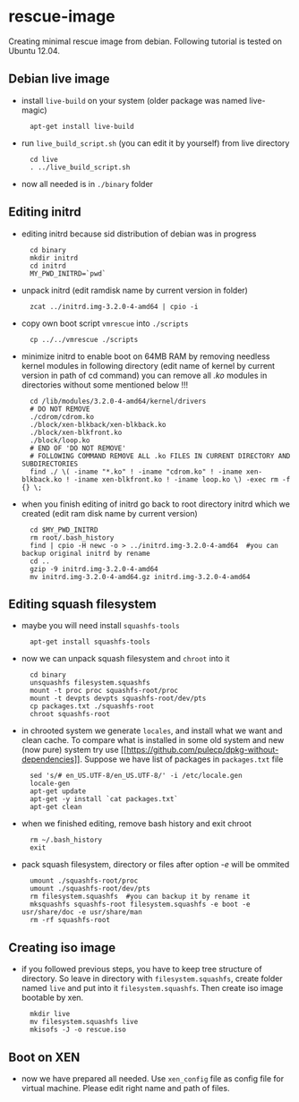 rescue-image
============

Creating minimal rescue image from debian. Following tutorial is tested on Ubuntu 12.04.

## Debian live image

* install `live-build` on your system (older package was named live-magic)

        apt-get install live-build

* run `live_build_script.sh` (you can edit it by yourself) from live directory

        cd live
        . ../live_build_script.sh
    
* now all needed is in `./binary` folder

## Editing initrd

* editing initrd because sid distribution of debian was in progress

        cd binary
        mkdir initrd
        cd initrd
        MY_PWD_INITRD=`pwd`

* unpack initrd (edit ramdisk name by current version in folder)

        zcat ../initrd.img-3.2.0-4-amd64 | cpio -i

* copy own boot script `vmrescue` into `./scripts`

        cp ../../vmrescue ./scripts
        
* minimize initrd to enable boot on 64MB RAM by removing needless kernel modules in following directory (edit name of kernel by current version in path of cd command) you can remove all *.ko* modules in directories without some mentioned below !!!

        cd /lib/modules/3.2.0-4-amd64/kernel/drivers
        # DO NOT REMOVE
        ./cdrom/cdrom.ko
        ./block/xen-blkback/xen-blkback.ko
        ./block/xen-blkfront.ko
        ./block/loop.ko
        # END OF 'DO NOT REMOVE'
        # FOLLOWING COMMAND REMOVE ALL .ko FILES IN CURRENT DIRECTORY AND SUBDIRECTORIES
        find ./ \( -iname "*.ko" ! -iname "cdrom.ko" ! -iname xen-blkback.ko ! -iname xen-blkfront.ko ! -iname loop.ko \) -exec rm -f {} \;


* when you finish editing of initrd go back to root directory initrd which we created (edit ram disk name by current version)

        cd $MY_PWD_INITRD
        rm root/.bash_history
        find | cpio -H newc -o > ../initrd.img-3.2.0-4-amd64  #you can backup original initrd by rename
        cd ..
        gzip -9 initrd.img-3.2.0-4-amd64
        mv initrd.img-3.2.0-4-amd64.gz initrd.img-3.2.0-4-amd64

## Editing squash filesystem

* maybe you will need install `squashfs-tools`

        apt-get install squashfs-tools

* now we can unpack squash filesystem and `chroot` into it

        cd binary
        unsquashfs filesystem.squashfs
        mount -t proc proc squashfs-root/proc
        mount -t devpts devpts squashfs-root/dev/pts
        cp packages.txt ./squashfs-root
        chroot squashfs-root

* in chrooted system we generate `locales`, and install what we want and clean cache. To compare what is installed in some old system and new (now pure) system try use [[https://github.com/pulecp/dpkg-without-dependencies]]. Suppose we have list of packages in `packages.txt` file

        sed 's/# en_US.UTF-8/en_US.UTF-8/' -i /etc/locale.gen
        locale-gen
        apt-get update
        apt-get -y install `cat packages.txt`
        apt-get clean

* when we finished editing, remove bash history and exit chroot

        rm ~/.bash_history
        exit

* pack squash filesystem, directory or files after option *-e* will be ommited

        umount ./squashfs-root/proc
        umount ./squashfs-root/dev/pts
        rm filesystem.squashfs	#you can backup it by rename it
        mksquashfs squashfs-root filesystem.squashfs -e boot -e usr/share/doc -e usr/share/man
        rm -rf squashfs-root

## Creating iso image

* if you followed previous steps, you have to keep tree structure of directory. So leave in directory with `filesystem.squashfs`, create folder named `live` and put into it `filesystem.squashfs`. Then create iso image bootable by xen.
    
        mkdir live
        mv filesystem.squashfs live
        mkisofs -J -o rescue.iso
    
## Boot on XEN

* now we have prepared all needed. Use `xen_config` file as config file for virtual machine. Please edit right name and path of files.
